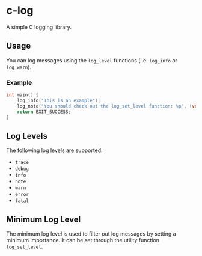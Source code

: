 # c-log

A simple C logging library.

## Usage

You can log messages using the `log_level` functions (i.e. `log_info` or `log_warn`).

### Example

```c
int main() {
    log_info("This is an example");
    log_note("You should check out the log_set_level function: %p", (void*) log_set_level);
    return EXIT_SUCCESS;
}
```

## Log Levels

The following log levels are supported:

- `trace`
- `debug`
- `info`
- `note`
- `warn`
- `error`
- `fatal`

## Minimum Log Level

The minimum log level is used to filter out log messages by setting a minimum importance. It can be set through the utility function `log_set_level`.
